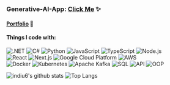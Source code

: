 ### Generative-AI-App: [Click Me](https://github.com/indiu6/generative-ai) ✨
#### [Portfolio](https://indiu6.github.io/portfolio/) 👋 
<h4>Things I code with:</h4>
<p>
  <img alt=".NET" src="https://img.shields.io/badge/-.Net-430098?style=flat-square&logo=dotnet&logoColor=white" />
  <img alt="C#" src="https://img.shields.io/badge/-C%20Sharp-813cd6?style=flat-square&logo=csharp&logoColor=white" />
  <img alt="Python" src="https://img.shields.io/badge/-Python-356FA2?style=flat-square&logo=python&logoColor=white" />
  <img alt="JavaScript" src="https://img.shields.io/badge/-JavaScript-fcba03?style=flat-square&logo=javascript&logoColor=white" />
  <img alt="TypeScript" src="https://img.shields.io/badge/-TypeScript-007ACC?style=flat-square&logo=typescript&logoColor=white" />
  <img alt="Node.js" src="https://img.shields.io/badge/-Node.js-43853d?style=flat-square&logo=nodedotjs&logoColor=white" />
  <br>
  <img alt="React" src="https://img.shields.io/badge/-React-45b8d8?style=flat-square&logo=react&logoColor=white" />
  <img alt="Next.js" src="https://img.shields.io/badge/-Next.js-000000?style=flat-square&logo=nextdotjs&logoColor=white" />
  <img alt="Google Cloud Platform" src="https://img.shields.io/badge/-Google%20Cloud%20Platform-1a73e8?style=flat-square&logo=googlecloud&logoColor=white" />
  <img alt="AWS" src="https://img.shields.io/badge/-AWS-FF9900?style=flat-square&logo=amazonaws&logoColor=white" />
  
  <br>
  <img alt="Docker" src="https://img.shields.io/badge/-Docker-2496ED?style=flat-square&logo=docker&logoColor=white" />
  <img alt="Kubernetes" src="https://img.shields.io/badge/-Kubernetes-326CE5?style=flat-square&logo=kubernetes&logoColor=white" />
  <img alt="Apache Kafka" src="https://img.shields.io/badge/-Apache%20Kafka-231F20?style=flat-square&logo=apachekafka&logoColor=white" />
  <img alt="SQL" src="https://img.shields.io/badge/-SQL-CC2927?style=flat-square&logo=microsoftsqlserver&logoColor=white" />
  <img alt="API" src="https://img.shields.io/badge/-API-009688?style=flat-square&logo=fastapi&logoColor=white" />
  <img alt="OOP" src="https://img.shields.io/badge/-OOP-00758F?style=flat-square&logo=oop&logoColor=white" />
</p> 

![indiu6's github stats](https://github-readme-stats.vercel.app/api?username=indiu6&count_private=true&show_icons=true&hide=contribs)
![Top Langs](https://github-readme-stats.vercel.app/api/top-langs/?username=indiu6&layout=compact)
  

<!--
**indiu6/indiu6** is a ✨ _special_ ✨ repository because its `README.md` (this file) appears on your GitHub profile.

Here are some ideas to get you started:

- 🔭 I’m currently working on ...
- 🌱 I’m currently learning ...
- 👯 I’m looking to collaborate on ...
- 🤔 I’m looking for help with ...
- 💬 Ask me about ...
- 📫 How to reach me: ...
- 😄 Pronouns: ...
- ⚡ Fun fact: ...
-->

